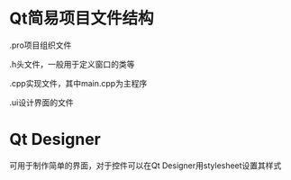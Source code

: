 # Qt简易项目文件结构

.pro项目组织文件

.h头文件，一般用于定义窗口的类等

.cpp实现文件，其中main.cpp为主程序

.ui设计界面的文件

# Qt Designer

可用于制作简单的界面，对于控件可以在Qt Designer用stylesheet设置其样式
